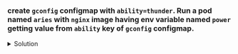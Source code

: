 ### create `gconfig` configmap with `ability=thunder`. Run a pod named `aries` with `nginx` image having env variable named `power` getting value from `ability` key of `gconfig` configmap.


<details><summary>Solution</summary>
  <p>

  ```bash
  # create configmap
  k create configmap gconfig --from-literal=ability=thunder

  # generate pod yaml file $dr(export dr="--dry-run=client -o yaml")
  k run aries --image=nginx $dr > pod.yaml

  # modify pod.yaml
  apiVersion: v1
  kind: Pod
  metadata:
    creationTimestamp: null
    labels:
      run: aries
    name: aries
  spec:
    containers:
    - image: nginx
      name: aries
      env:
        - name: power
          valueFrom:
            configMapKeyRef:
              name: gconfig
              key: ability
    dnsPolicy: ClusterFirst
    restartPolicy: Always
  status: {}

  # to check the env variable
  k exec aries -ti -- env
  ```

  </p>
</details>
